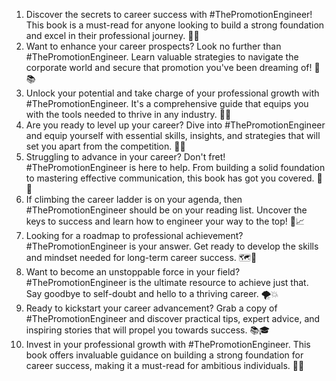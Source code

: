 1. Discover the secrets to career success with #ThePromotionEngineer! This book is a must-read for anyone looking to build a strong foundation and excel in their professional journey. 📘💼
2. Want to enhance your career prospects? Look no further than #ThePromotionEngineer. Learn valuable strategies to navigate the corporate world and secure that promotion you've been dreaming of! 🚀📚
3. Unlock your potential and take charge of your professional growth with #ThePromotionEngineer. It's a comprehensive guide that equips you with the tools needed to thrive in any industry. 🌟💪
4. Are you ready to level up your career? Dive into #ThePromotionEngineer and equip yourself with essential skills, insights, and strategies that will set you apart from the competition. 🎯🔝
5. Struggling to advance in your career? Don't fret! #ThePromotionEngineer is here to help. From building a solid foundation to mastering effective communication, this book has got you covered. 📖✨
6. If climbing the career ladder is on your agenda, then #ThePromotionEngineer should be on your reading list. Uncover the keys to success and learn how to engineer your way to the top! 🧰📈
7. Looking for a roadmap to professional achievement? #ThePromotionEngineer is your answer. Get ready to develop the skills and mindset needed for long-term career success. 🗺️🌠
8. Want to become an unstoppable force in your field? #ThePromotionEngineer is the ultimate resource to achieve just that. Say goodbye to self-doubt and hello to a thriving career. 🌪️💥
9. Ready to kickstart your career advancement? Grab a copy of #ThePromotionEngineer and discover practical tips, expert advice, and inspiring stories that will propel you towards success. 📚🎓
10. Invest in your professional growth with #ThePromotionEngineer. This book offers invaluable guidance on building a strong foundation for career success, making it a must-read for ambitious individuals. 💼💡
